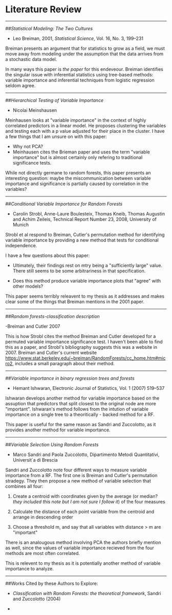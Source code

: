 # Literature Review

* * *

##*Statistical Modeling: The Two Cultures*

- Leo Breiman, 2001, *Statistical Science*,  Vol. 16, No. 3, 199–231

Breiman presents an argument that for statistics to grow as a field, we must move away from modeling under the assumption that the data arrives from a stochastic data model. 

In many ways this paper is *the paper* for this endeveour. Breiman identifies the singular issue with inferential statistics using tree-based methods: variable importance and inferential techniques from logistic regression seldom agree. 

* * *

##*Hierarchical Testing of Variable Importance*

- Nicolai Meinshausen

Meinhausen looks at "variable importance" in the context of highly correlated predictors in a linear model. He proposes clustering the variables and testing each with a p value adjusted for their place in the cluster. I have a few things that I am unsure on with this paper:

- Why not PCA? 
- Meinhausen cites the Brieman paper and uses the term "variable importance" but is almost certainly only refering to traditional significance tests.

While not directly germane to random forests, this paper presents an interesting question: maybe the miscommunication between variable importance and significance is partially caused by correlation in the variables?

* * *

##*Conditional Variable Importance for Random Forests*

- Carolin Strobl, Anne-Laure Boulesteix, Thomas Kneib, Thomas Augustin and Achim Zeileis, Technical Report Number 23, 2008, University of Munich

Strobl et al respond to Breiman, Cutler's permutation method for identifying variable importance by providing a new method that tests for conditional independence. 

I have a few questions about this paper:

- Ultimately, their findings rest on mtry being a "sufficiently large" value. There still seems to be some arbitrariness in that specification.

- Does this method produce variable importance plots that "agree" with other models? 

This paper seems terribly releavent to my thesis as it addresses and makes clear some of the things that Breiman mentions in the 2001 paper. 

* * *

##*Random forests-classification description*

-Breiman and Cutler 2007

This is how Strobl cites the method Breiman and Cutler developed for a permuted variable importance significance test. I haven't been able to find this as a paper, and Strobl's bibliography suggests this was a website in 2007. Breiman and Cutler's current website https://www.stat.berkeley.edu/~breiman/RandomForests/cc_home.htm#micro2, includes a small paragraph about their method.  

* * *

##*Variable importance in binary regression trees and forests*

- Hemant Ishwaran, Electronic Journal of Statistics, Vol. 1 (2007) 519–537

Ishwaran develops another method for variable importance based on the assuption that predictors that split closest to the original node are more "important". Ishwaran's method follows from the intution of variable importance on a single tree to a theoritically - backed method for a RF. 

This paper is useful for the same reason as Sandri and Zuccolotto, as it provides another method for variable importance. 


* * *

##*Variable Selection Using Random Forests*

- Marco Sandri and Paola Zuccolotto, Dipartimento Metodi Quantitativi, Universit`a di Brescia

Sandri and Zuccolotto note four different ways to measure variable importance from a RF. The first one is Breiman and Cutler's permutation stradegy. They then propose a new method of variable selection that combines all four:

1. Create a centroid with coordinates given by the average (or median? *they included this note but I am not sure I follow it*) of the four measures 

2. Calculate the distance of each point variable from the centroid and arrange in descending order

3. Choose a threshold m, and say that all variables with distance > m are "important"

There is an analougous method involving PCA the authors briefly mention as well, since the values of variable importance recieved from the four methods are most often correlated. 

This is relevent to my thesis as it is potentially another method of variable importance to analyze.

* * *

##Works Cited by these Authors to Explore:

- *Classification with Random Forests: the theoretical framework*,  Sandri and Zuccolotto (2004)

- 